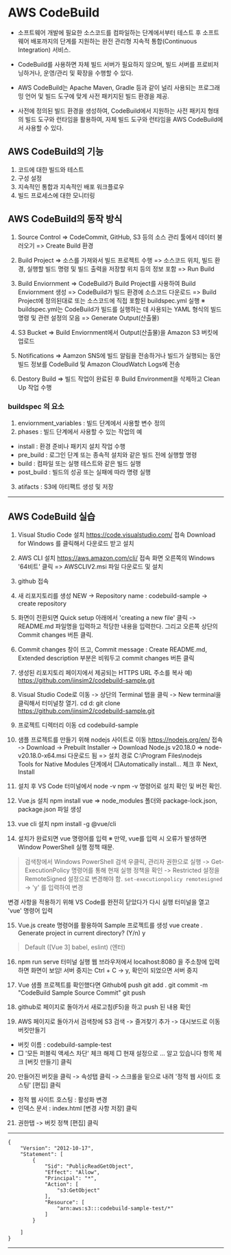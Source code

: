 # AWS CodeBuild
- 소프트웨어 개발에 필요한 소스코드를 컴파일하는 단계에서부터 테스트 후 소프트웨어 배포까지의 단계를 지원하는 완전 관리형 지속적 통합(Continuous Integration) 서비스.
- CodeBuild를 사용하면 자체 빌드 서버가 필요하지 않으며, 빌드 서버를 프로비저닝하거나, 운영/관리 및 확장을 수행할 수 있다.

- AWS CodeBuild는 Apache Maven, Gradle 등과 같이 널리 사용되는 프로그래밍 언어 및 빌드 도구에 맞게 사전 패키지된 빌드 환경을 제공.
- 사전에 정의된 빌드 환경을 생성하여, CodeBuild에서 지원하는 사전 패키지 형태의 빌드 도구와 런타임을 활용하여, 자체 빌드 도구와 런타임을 AWS CodeBuild에서 사용할 수 있다.

## AWS CodeBuild의 기능
1. 코드에 대한 빌드와 테스트
2. 구성 설정
3. 지속적인 통합과 지속적인 배포 워크플로우
4. 빌드 프로세스에 대한 모니터링

## AWS CodeBuild의 동작 방식
1. Source Control 
=> CodeCommit, GitHub, S3 등의 소스 관리 툴에서 데이터 불러오기
=> Create Build 환경

2. Build Project
=> 소스를 가져와서 빌드 프로젝트 수행
=> 소스코드 위치, 빌드 환경, 실행할 빌드 명령 및 빌드 출력을 저장할 위치 등의 정보 포함
=> Run Build

3. Build Enviornment
=> CodeBuild가 Build Project를 사용하여 Build Enviornment 생성
=> CodeBuild가 빌드 환경에 소스코드 다운로드
=> Build Project에 정의된대로 또는 소스코드에 직접 포함된 buildspec.yml 실행
※ buildspec.yml는 CodeBuild가 빌드를 실행하는 데 사용되는 YAML 형식의 빌드 명령 및 관련 설정의 모음
=> Generate Output(산출물)

4. S3 Bucket
=> Build Enviornment에서 Output(산출물)을 Amazon S3 버킷에 업로드

5. Notifications
=> Aamzon SNS에 빌드 알림을 전송하거나 빌드가 실행되는 동안 빌드 정보를 CodeBuild 및 Amazon CloudWatch Logs에 전송

6. Destory Build
=> 빌드 작업이 완료된 후 Build Environment을 삭제하고 Clean Up 작업 수행 

### buildspec 의 요소
1. enviornment_variables : 빌드 단계에서 사용할 변수 정의
2. phases : 빌드 단계에서 사용할 수 있는 작업의 예
- install : 환경 준비나 패키지 설치 작업 수행
- pre_build : 로그인 단계 또는 종속적 설치와 같은 빌드 전에 실행할 명령
- build : 컴파일 또는 실행 테스트와 같은 빌드 실행
- post_build : 빌드의 성공 또는 실패에 따라 명령 실행
3. atifacts : S3에 아티팩트 생성 및 저장

---
## AWS CodeBuild 실습 
1. Visual Studio Code 설치
https://code.visualstudio.com/ 접속
Download for Windows 를 클릭해서 다운로드 받고 설치 

2. AWS CLI 설치
https://aws.amazon.com/cli/   접속
화면 오른쪽의 Windows '64비트' 클릭
=> AWSCLIV2.msi 파일 다운로드 및 설치

3. github 접속

4. 새 리포지토리를 생성
NEW -> Repository name : codebuild-sample -> create repository

5. 화면이 전환되면
Quick setup 아래에서 'creating a new file' 클릭 -> README.md 파일명을 입력하고 적당한 내용을 입력한다. 그리고 오른쪽 상단의 Commit changes 버튼 클릭.

6. Commit changes 창이 뜨고, Commit message : Create README.md, Extended description 부분은 비워두고 commit changes 버튼 클릭

7. 생성된 리포지토리 페이지에서 제공되는 HTTPS URL 주소를 복사
예) https://github.com/jinsim2/codebuild-sample.git

8. Visual Studio Code로 이동 -> 상단의 Terminal 탭을 클릭 -> New terminal을 클릭해서 터미널창 열기.
cd d:
git clone https://github.com/jinsim2/codebuild-sample.git

9. 프로젝트 디렉터리 이동
cd codebuild-sample

10. 샘플 프로젝트를 만들기 위해 nodejs 사이트로 이동
https://nodejs.org/en/ 접속 -> Download -> Prebuilt Installer -> Download Node.js v20.18.0
=> node-v20.18.0-x64.msi 다운로드 됨
=> 설치 경로  C:\Program Files\nodejs\
Tools for Native Modules 단계에서 □Automatically install... 체크 후 Next, Install

11. 설치 후 VS Code 터미널에서 
node -v
npm -v
명령어로 설치 확인 및 버전 확인.

12. Vue.js 설치
npm install vue
=> node_modules 폴더와 package-lock.json, package.json 파일 생성

13. vue cli 설치
npm install -g @vue/cli

14. 설치가 완료되면 vue 명령어를 입력
※ 만약, vue를 입력 시 오류가 발생하면 Window PowerShell 실행 정책 때문.

> 검색창에서 Windows PowerShell 검색 우클릭, 관리자 권한으로 실행 
> -> Get-ExecutionPolicy 명령어를 통해 현재 실행 정책을 확인 
> -> Restricted 설정을 RemoteSigned 설정으로 변경해야 함.
`set-executionpolicy remotesigned `
-> 'y' 를 입력하여 변경

변경 사항을 적용하기 위해 VS Code를 완전히 닫았다가 다시 실행
터미널을 열고 'vue' 명령어 입력

15. Vue.js create 명령어를 활용하여 Sample 프로젝트를 생성
vue create .
Generate project in current directory? (Y/n) y
> Default ([Vue 3] babel, eslint) (엔터)

16. npm run serve 터미널 실행
웹 브라우저에서 localhost:8080 을 주소창에 입력하면 화면이 보임!
서버 중지는 Ctrl + C -> y, 확인이 되었으면 서버 중지

17. Vue 샘플 프로젝트를 확인했다면 Github에 push
git add .
git commit -m "CodeBuild Sample Source Commit"
git push

18. github로 페이지로 돌아가서 새로고침(F5)을 하고 push 된 내용 확인

19. AWS 페이지로 돌아가서 검색창에 S3 검색 -> 즐겨찾기 추가 -> 대시보드로 이동
버킷만들기
- 버킷 이름 : codebuild-sample-test
- □ '모든 퍼블릭 액세스 차단' 체크 해제
  □ 현재 설정으로 ... 알고 있습니다 항목 체크
[버킷 만들기] 클릭

20. 만들어진 버킷을 클릭 -> 속성탭 클릭 -> 스크롤을 밑으로 내려 '정적 웹 사이트 호스팅' [편집] 클릭
- 정적 웹 사이트 호스팅 : 활성화 변경
- 인덱스 문서 : index.html
[변경 사항 저장] 클릭

21. 권한탭 -> 버킷 정책 [편집] 클릭
-------------------------------------
```
{
    "Version": "2012-10-17",
    "Statement": [
        {
            "Sid": "PublicReadGetObject",
            "Effect": "Allow",
            "Principal": "*",
            "Action": [
                "s3:GetObject"    
            ],
            "Resource": [
                "arn:aws:s3:::codebuild-sample-test/*"    
            ]
        }    
        
    ]
}
```
-------------------------------------------------